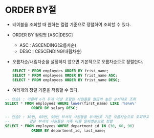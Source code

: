 # ORDER BY절

- 테이블을 조회할 때 원하는 컬럼 기준으로 정렬하여 조회할 수 있다.

- ORDER BY 컬럼명 [ASC|DESC]

  - ASC : ASCENDING(오름차순)
  - DESC : CESCENDING(내림차순)

- 오름차순/내림차순을 설정하지 않으면 기본적으로 오름차순으로 정렬한다.

  ```sql
  SELECT * FROM employees ORDER BY frist_name;
  SELECT * FROM employees ORDER BY frist_name ASC;
  SELECT * FROM employees ORDER BY frist_name DESC;
  ```

- 여러개의 정렬 기준을 적용할 수 있다.

```sql
-- 연습1 : 이름에 e가 두개 이상 포함된 사원들을 월급이 높은 순서대로 조회
SELECT * FROM employees WHERE lower(first_name) LIKE '%e%e%'
			ORDER BY salary DESC;

-- 연습2 : 30번, 60번, 90번 부서의 사원들을 부서번호 기준 오름차순으로 조회하고
--         같은 부서의 사원들은 가족 이름 알파벳순으로 정렬
SELECT * FROM employees WHERE department_id IN (30, 60, 90) 
			ORDER BY department_id, last_name;
```

